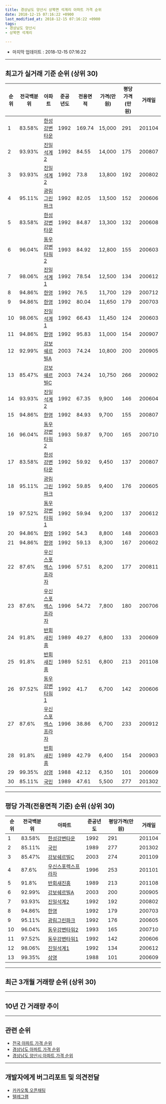 ```yaml
---
title: 경상남도 양산시 상북면 석계리 아파트 가격 순위
date: 2018-12-15 07:16:22 +0900
last_modified_at: 2018-12-15 07:16:22 +0900
tags:
- 경상남도 양산시
- 상북면 석계리

---
```


* 마지막 업데이트 : 2018-12-15 07:16:22

---

## 최고가 실거래 기준 순위 (상위 30)


|순위|전국백분위|아파트|준공년도|전용면적|가격(만원)|평당가격(만원)|거래일|
|---|---|---|---|---|---|---|---|
|1|83.58%|[한성강변타운](https://search.naver.com/search.naver?query=%EA%B2%BD%EC%83%81%EB%82%A8%EB%8F%84+%EC%96%91%EC%82%B0%EC%8B%9C+%EC%83%81%EB%B6%81%EB%A9%B4+%EC%84%9D%EA%B3%84%EB%A6%AC+%ED%95%9C%EC%84%B1%EA%B0%95%EB%B3%80%ED%83%80%EC%9A%B4)|1992|169.74|15,000|291|201104|
|2|93.93%|[진일석계2](https://search.naver.com/search.naver?query=%EA%B2%BD%EC%83%81%EB%82%A8%EB%8F%84+%EC%96%91%EC%82%B0%EC%8B%9C+%EC%83%81%EB%B6%81%EB%A9%B4+%EC%84%9D%EA%B3%84%EB%A6%AC+%EC%A7%84%EC%9D%BC%EC%84%9D%EA%B3%842)|1992|84.55|14,000|175|200807|
|3|93.93%|[진일석계2](https://search.naver.com/search.naver?query=%EA%B2%BD%EC%83%81%EB%82%A8%EB%8F%84+%EC%96%91%EC%82%B0%EC%8B%9C+%EC%83%81%EB%B6%81%EB%A9%B4+%EC%84%9D%EA%B3%84%EB%A6%AC+%EC%A7%84%EC%9D%BC%EC%84%9D%EA%B3%842)|1992|73.8|13,800|192|200802|
|4|95.11%|[광림그린파크](https://search.naver.com/search.naver?query=%EA%B2%BD%EC%83%81%EB%82%A8%EB%8F%84+%EC%96%91%EC%82%B0%EC%8B%9C+%EC%83%81%EB%B6%81%EB%A9%B4+%EC%84%9D%EA%B3%84%EB%A6%AC+%EA%B4%91%EB%A6%BC%EA%B7%B8%EB%A6%B0%ED%8C%8C%ED%81%AC)|1992|82.05|13,500|152|200606|
|5|83.58%|[한성강변타운](https://search.naver.com/search.naver?query=%EA%B2%BD%EC%83%81%EB%82%A8%EB%8F%84+%EC%96%91%EC%82%B0%EC%8B%9C+%EC%83%81%EB%B6%81%EB%A9%B4+%EC%84%9D%EA%B3%84%EB%A6%AC+%ED%95%9C%EC%84%B1%EA%B0%95%EB%B3%80%ED%83%80%EC%9A%B4)|1992|84.87|13,300|132|200608|
|6|96.04%|[동우강변타워2](https://search.naver.com/search.naver?query=%EA%B2%BD%EC%83%81%EB%82%A8%EB%8F%84+%EC%96%91%EC%82%B0%EC%8B%9C+%EC%83%81%EB%B6%81%EB%A9%B4+%EC%84%9D%EA%B3%84%EB%A6%AC+%EB%8F%99%EC%9A%B0%EA%B0%95%EB%B3%80%ED%83%80%EC%9B%8C2)|1993|84.92|12,800|155|200603|
|7|98.06%|[진일석계1](https://search.naver.com/search.naver?query=%EA%B2%BD%EC%83%81%EB%82%A8%EB%8F%84+%EC%96%91%EC%82%B0%EC%8B%9C+%EC%83%81%EB%B6%81%EB%A9%B4+%EC%84%9D%EA%B3%84%EB%A6%AC+%EC%A7%84%EC%9D%BC%EC%84%9D%EA%B3%841)|1992|78.54|12,500|134|200612|
|8|94.86%|[한영](https://search.naver.com/search.naver?query=%EA%B2%BD%EC%83%81%EB%82%A8%EB%8F%84+%EC%96%91%EC%82%B0%EC%8B%9C+%EC%83%81%EB%B6%81%EB%A9%B4+%EC%84%9D%EA%B3%84%EB%A6%AC+%ED%95%9C%EC%98%81)|1992|76.5|11,700|129|200712|
|9|94.86%|[한영](https://search.naver.com/search.naver?query=%EA%B2%BD%EC%83%81%EB%82%A8%EB%8F%84+%EC%96%91%EC%82%B0%EC%8B%9C+%EC%83%81%EB%B6%81%EB%A9%B4+%EC%84%9D%EA%B3%84%EB%A6%AC+%ED%95%9C%EC%98%81)|1992|80.04|11,650|179|200703|
|10|98.06%|[진일석계1](https://search.naver.com/search.naver?query=%EA%B2%BD%EC%83%81%EB%82%A8%EB%8F%84+%EC%96%91%EC%82%B0%EC%8B%9C+%EC%83%81%EB%B6%81%EB%A9%B4+%EC%84%9D%EA%B3%84%EB%A6%AC+%EC%A7%84%EC%9D%BC%EC%84%9D%EA%B3%841)|1992|66.43|11,450|124|200603|
|11|94.86%|[한영](https://search.naver.com/search.naver?query=%EA%B2%BD%EC%83%81%EB%82%A8%EB%8F%84+%EC%96%91%EC%82%B0%EC%8B%9C+%EC%83%81%EB%B6%81%EB%A9%B4+%EC%84%9D%EA%B3%84%EB%A6%AC+%ED%95%9C%EC%98%81)|1992|95.83|11,000|154|200907|
|12|92.99%|[강보쉐르빌A](https://search.naver.com/search.naver?query=%EA%B2%BD%EC%83%81%EB%82%A8%EB%8F%84+%EC%96%91%EC%82%B0%EC%8B%9C+%EC%83%81%EB%B6%81%EB%A9%B4+%EC%84%9D%EA%B3%84%EB%A6%AC+%EA%B0%95%EB%B3%B4%EC%89%90%EB%A5%B4%EB%B9%8CA)|2003|74.24|10,800|200|200905|
|13|85.47%|[강보쉐르빌C](https://search.naver.com/search.naver?query=%EA%B2%BD%EC%83%81%EB%82%A8%EB%8F%84+%EC%96%91%EC%82%B0%EC%8B%9C+%EC%83%81%EB%B6%81%EB%A9%B4+%EC%84%9D%EA%B3%84%EB%A6%AC+%EA%B0%95%EB%B3%B4%EC%89%90%EB%A5%B4%EB%B9%8CC)|2003|74.24|10,750|266|200902|
|14|93.93%|[진일석계2](https://search.naver.com/search.naver?query=%EA%B2%BD%EC%83%81%EB%82%A8%EB%8F%84+%EC%96%91%EC%82%B0%EC%8B%9C+%EC%83%81%EB%B6%81%EB%A9%B4+%EC%84%9D%EA%B3%84%EB%A6%AC+%EC%A7%84%EC%9D%BC%EC%84%9D%EA%B3%842)|1992|67.35|9,900|146|200604|
|15|94.86%|[한영](https://search.naver.com/search.naver?query=%EA%B2%BD%EC%83%81%EB%82%A8%EB%8F%84+%EC%96%91%EC%82%B0%EC%8B%9C+%EC%83%81%EB%B6%81%EB%A9%B4+%EC%84%9D%EA%B3%84%EB%A6%AC+%ED%95%9C%EC%98%81)|1992|84.93|9,700|155|200807|
|16|96.04%|[동우강변타워2](https://search.naver.com/search.naver?query=%EA%B2%BD%EC%83%81%EB%82%A8%EB%8F%84+%EC%96%91%EC%82%B0%EC%8B%9C+%EC%83%81%EB%B6%81%EB%A9%B4+%EC%84%9D%EA%B3%84%EB%A6%AC+%EB%8F%99%EC%9A%B0%EA%B0%95%EB%B3%80%ED%83%80%EC%9B%8C2)|1993|59.87|9,700|165|200710|
|17|83.58%|[한성강변타운](https://search.naver.com/search.naver?query=%EA%B2%BD%EC%83%81%EB%82%A8%EB%8F%84+%EC%96%91%EC%82%B0%EC%8B%9C+%EC%83%81%EB%B6%81%EB%A9%B4+%EC%84%9D%EA%B3%84%EB%A6%AC+%ED%95%9C%EC%84%B1%EA%B0%95%EB%B3%80%ED%83%80%EC%9A%B4)|1992|59.92|9,450|137|200807|
|18|95.11%|[광림그린파크](https://search.naver.com/search.naver?query=%EA%B2%BD%EC%83%81%EB%82%A8%EB%8F%84+%EC%96%91%EC%82%B0%EC%8B%9C+%EC%83%81%EB%B6%81%EB%A9%B4+%EC%84%9D%EA%B3%84%EB%A6%AC+%EA%B4%91%EB%A6%BC%EA%B7%B8%EB%A6%B0%ED%8C%8C%ED%81%AC)|1992|59.85|9,400|176|200605|
|19|97.52%|[동우강변타워1](https://search.naver.com/search.naver?query=%EA%B2%BD%EC%83%81%EB%82%A8%EB%8F%84+%EC%96%91%EC%82%B0%EC%8B%9C+%EC%83%81%EB%B6%81%EB%A9%B4+%EC%84%9D%EA%B3%84%EB%A6%AC+%EB%8F%99%EC%9A%B0%EA%B0%95%EB%B3%80%ED%83%80%EC%9B%8C1)|1992|59.94|9,200|137|200612|
|20|94.86%|[한영](https://search.naver.com/search.naver?query=%EA%B2%BD%EC%83%81%EB%82%A8%EB%8F%84+%EC%96%91%EC%82%B0%EC%8B%9C+%EC%83%81%EB%B6%81%EB%A9%B4+%EC%84%9D%EA%B3%84%EB%A6%AC+%ED%95%9C%EC%98%81)|1992|54.3|8,800|148|200603|
|21|94.86%|[한영](https://search.naver.com/search.naver?query=%EA%B2%BD%EC%83%81%EB%82%A8%EB%8F%84+%EC%96%91%EC%82%B0%EC%8B%9C+%EC%83%81%EB%B6%81%EB%A9%B4+%EC%84%9D%EA%B3%84%EB%A6%AC+%ED%95%9C%EC%98%81)|1992|59.13|8,300|167|200602|
|22|87.6%|[우신스포렉스프라자](https://search.naver.com/search.naver?query=%EA%B2%BD%EC%83%81%EB%82%A8%EB%8F%84+%EC%96%91%EC%82%B0%EC%8B%9C+%EC%83%81%EB%B6%81%EB%A9%B4+%EC%84%9D%EA%B3%84%EB%A6%AC+%EC%9A%B0%EC%8B%A0%EC%8A%A4%ED%8F%AC%EB%A0%89%EC%8A%A4%ED%94%84%EB%9D%BC%EC%9E%90)|1996|57.51|8,200|177|200811|
|23|87.6%|[우신스포렉스프라자](https://search.naver.com/search.naver?query=%EA%B2%BD%EC%83%81%EB%82%A8%EB%8F%84+%EC%96%91%EC%82%B0%EC%8B%9C+%EC%83%81%EB%B6%81%EB%A9%B4+%EC%84%9D%EA%B3%84%EB%A6%AC+%EC%9A%B0%EC%8B%A0%EC%8A%A4%ED%8F%AC%EB%A0%89%EC%8A%A4%ED%94%84%EB%9D%BC%EC%9E%90)|1996|54.72|7,800|180|200706|
|24|91.8%|[반회새진흥](https://search.naver.com/search.naver?query=%EA%B2%BD%EC%83%81%EB%82%A8%EB%8F%84+%EC%96%91%EC%82%B0%EC%8B%9C+%EC%83%81%EB%B6%81%EB%A9%B4+%EC%84%9D%EA%B3%84%EB%A6%AC+%EB%B0%98%ED%9A%8C%EC%83%88%EC%A7%84%ED%9D%A5)|1989|49.27|6,800|133|200609|
|25|91.8%|[반회새진흥](https://search.naver.com/search.naver?query=%EA%B2%BD%EC%83%81%EB%82%A8%EB%8F%84+%EC%96%91%EC%82%B0%EC%8B%9C+%EC%83%81%EB%B6%81%EB%A9%B4+%EC%84%9D%EA%B3%84%EB%A6%AC+%EB%B0%98%ED%9A%8C%EC%83%88%EC%A7%84%ED%9D%A5)|1989|52.51|6,800|213|201108|
|26|97.52%|[동우강변타워1](https://search.naver.com/search.naver?query=%EA%B2%BD%EC%83%81%EB%82%A8%EB%8F%84+%EC%96%91%EC%82%B0%EC%8B%9C+%EC%83%81%EB%B6%81%EB%A9%B4+%EC%84%9D%EA%B3%84%EB%A6%AC+%EB%8F%99%EC%9A%B0%EA%B0%95%EB%B3%80%ED%83%80%EC%9B%8C1)|1992|41.7|6,700|142|200606|
|27|87.6%|[우신스포렉스프라자](https://search.naver.com/search.naver?query=%EA%B2%BD%EC%83%81%EB%82%A8%EB%8F%84+%EC%96%91%EC%82%B0%EC%8B%9C+%EC%83%81%EB%B6%81%EB%A9%B4+%EC%84%9D%EA%B3%84%EB%A6%AC+%EC%9A%B0%EC%8B%A0%EC%8A%A4%ED%8F%AC%EB%A0%89%EC%8A%A4%ED%94%84%EB%9D%BC%EC%9E%90)|1996|38.86|6,700|233|200912|
|28|91.8%|[반회새진흥](https://search.naver.com/search.naver?query=%EA%B2%BD%EC%83%81%EB%82%A8%EB%8F%84+%EC%96%91%EC%82%B0%EC%8B%9C+%EC%83%81%EB%B6%81%EB%A9%B4+%EC%84%9D%EA%B3%84%EB%A6%AC+%EB%B0%98%ED%9A%8C%EC%83%88%EC%A7%84%ED%9D%A5)|1989|42.79|6,400|154|200903|
|29|99.35%|[삼영](https://search.naver.com/search.naver?query=%EA%B2%BD%EC%83%81%EB%82%A8%EB%8F%84+%EC%96%91%EC%82%B0%EC%8B%9C+%EC%83%81%EB%B6%81%EB%A9%B4+%EC%84%9D%EA%B3%84%EB%A6%AC+%EC%82%BC%EC%98%81)|1988|42.12|6,350|101|200609|
|30|85.11%|[국민](https://search.naver.com/search.naver?query=%EA%B2%BD%EC%83%81%EB%82%A8%EB%8F%84+%EC%96%91%EC%82%B0%EC%8B%9C+%EC%83%81%EB%B6%81%EB%A9%B4+%EC%84%9D%EA%B3%84%EB%A6%AC+%EA%B5%AD%EB%AF%BC)|1989|47.61|5,500|277|201302|


---

## 평당 가격(전용면적 기준) 순위 (상위 30)


|순위|전국백분위|아파트|준공년도|평당가격(만원)|거래일|
|---|---|---|---|---|---|
|1|83.58%|[한성강변타운](https://search.naver.com/search.naver?query=%EA%B2%BD%EC%83%81%EB%82%A8%EB%8F%84+%EC%96%91%EC%82%B0%EC%8B%9C+%EC%83%81%EB%B6%81%EB%A9%B4+%EC%84%9D%EA%B3%84%EB%A6%AC+%ED%95%9C%EC%84%B1%EA%B0%95%EB%B3%80%ED%83%80%EC%9A%B4)|1992|291|201104|
|2|85.11%|[국민](https://search.naver.com/search.naver?query=%EA%B2%BD%EC%83%81%EB%82%A8%EB%8F%84+%EC%96%91%EC%82%B0%EC%8B%9C+%EC%83%81%EB%B6%81%EB%A9%B4+%EC%84%9D%EA%B3%84%EB%A6%AC+%EA%B5%AD%EB%AF%BC)|1989|277|201302|
|3|85.47%|[강보쉐르빌C](https://search.naver.com/search.naver?query=%EA%B2%BD%EC%83%81%EB%82%A8%EB%8F%84+%EC%96%91%EC%82%B0%EC%8B%9C+%EC%83%81%EB%B6%81%EB%A9%B4+%EC%84%9D%EA%B3%84%EB%A6%AC+%EA%B0%95%EB%B3%B4%EC%89%90%EB%A5%B4%EB%B9%8CC)|2003|274|201109|
|4|87.6%|[우신스포렉스프라자](https://search.naver.com/search.naver?query=%EA%B2%BD%EC%83%81%EB%82%A8%EB%8F%84+%EC%96%91%EC%82%B0%EC%8B%9C+%EC%83%81%EB%B6%81%EB%A9%B4+%EC%84%9D%EA%B3%84%EB%A6%AC+%EC%9A%B0%EC%8B%A0%EC%8A%A4%ED%8F%AC%EB%A0%89%EC%8A%A4%ED%94%84%EB%9D%BC%EC%9E%90)|1996|253|201101|
|5|91.8%|[반회새진흥](https://search.naver.com/search.naver?query=%EA%B2%BD%EC%83%81%EB%82%A8%EB%8F%84+%EC%96%91%EC%82%B0%EC%8B%9C+%EC%83%81%EB%B6%81%EB%A9%B4+%EC%84%9D%EA%B3%84%EB%A6%AC+%EB%B0%98%ED%9A%8C%EC%83%88%EC%A7%84%ED%9D%A5)|1989|213|201108|
|6|92.99%|[강보쉐르빌A](https://search.naver.com/search.naver?query=%EA%B2%BD%EC%83%81%EB%82%A8%EB%8F%84+%EC%96%91%EC%82%B0%EC%8B%9C+%EC%83%81%EB%B6%81%EB%A9%B4+%EC%84%9D%EA%B3%84%EB%A6%AC+%EA%B0%95%EB%B3%B4%EC%89%90%EB%A5%B4%EB%B9%8CA)|2003|200|200905|
|7|93.93%|[진일석계2](https://search.naver.com/search.naver?query=%EA%B2%BD%EC%83%81%EB%82%A8%EB%8F%84+%EC%96%91%EC%82%B0%EC%8B%9C+%EC%83%81%EB%B6%81%EB%A9%B4+%EC%84%9D%EA%B3%84%EB%A6%AC+%EC%A7%84%EC%9D%BC%EC%84%9D%EA%B3%842)|1992|192|200802|
|8|94.86%|[한영](https://search.naver.com/search.naver?query=%EA%B2%BD%EC%83%81%EB%82%A8%EB%8F%84+%EC%96%91%EC%82%B0%EC%8B%9C+%EC%83%81%EB%B6%81%EB%A9%B4+%EC%84%9D%EA%B3%84%EB%A6%AC+%ED%95%9C%EC%98%81)|1992|179|200703|
|9|95.11%|[광림그린파크](https://search.naver.com/search.naver?query=%EA%B2%BD%EC%83%81%EB%82%A8%EB%8F%84+%EC%96%91%EC%82%B0%EC%8B%9C+%EC%83%81%EB%B6%81%EB%A9%B4+%EC%84%9D%EA%B3%84%EB%A6%AC+%EA%B4%91%EB%A6%BC%EA%B7%B8%EB%A6%B0%ED%8C%8C%ED%81%AC)|1992|176|200605|
|10|96.04%|[동우강변타워2](https://search.naver.com/search.naver?query=%EA%B2%BD%EC%83%81%EB%82%A8%EB%8F%84+%EC%96%91%EC%82%B0%EC%8B%9C+%EC%83%81%EB%B6%81%EB%A9%B4+%EC%84%9D%EA%B3%84%EB%A6%AC+%EB%8F%99%EC%9A%B0%EA%B0%95%EB%B3%80%ED%83%80%EC%9B%8C2)|1993|165|200710|
|11|97.52%|[동우강변타워1](https://search.naver.com/search.naver?query=%EA%B2%BD%EC%83%81%EB%82%A8%EB%8F%84+%EC%96%91%EC%82%B0%EC%8B%9C+%EC%83%81%EB%B6%81%EB%A9%B4+%EC%84%9D%EA%B3%84%EB%A6%AC+%EB%8F%99%EC%9A%B0%EA%B0%95%EB%B3%80%ED%83%80%EC%9B%8C1)|1992|142|200606|
|12|98.06%|[진일석계1](https://search.naver.com/search.naver?query=%EA%B2%BD%EC%83%81%EB%82%A8%EB%8F%84+%EC%96%91%EC%82%B0%EC%8B%9C+%EC%83%81%EB%B6%81%EB%A9%B4+%EC%84%9D%EA%B3%84%EB%A6%AC+%EC%A7%84%EC%9D%BC%EC%84%9D%EA%B3%841)|1992|134|200612|
|13|99.35%|[삼영](https://search.naver.com/search.naver?query=%EA%B2%BD%EC%83%81%EB%82%A8%EB%8F%84+%EC%96%91%EC%82%B0%EC%8B%9C+%EC%83%81%EB%B6%81%EB%A9%B4+%EC%84%9D%EA%B3%84%EB%A6%AC+%EC%82%BC%EC%98%81)|1988|101|200609|


---

## 최근 3개월 거래량 순위 (상위 30)


<div style="width:100%;">
    <canvas id="deal_count_ranking" height="250"></canvas>
</div>


<script>
new Chart(document.getElementById("deal_count_ranking"), {
    type: 'horizontalBar',
    data: {
        labels: ['진일석계1', '동우강변타워1', '광림그린파크', '반회새진흥', '한성강변타운', '강보쉐르빌A'],
        datasets: [{
            label: '실거래 수',
            data: [3, 1, 1, 1, 1, 1],
            borderColor: "rgba(255, 0, 128, 1)",
            backgroundColor: "rgba(255, 0, 128, 0.5)",
            fill: false,
        }]
    },
    options: {
        responsive: true,
        title: {
            display: true,
            text: '최근 3개월 거래량 순위'
        },
        tooltips: {
            mode: 'index',
            intersect: false,
            callbacks: {
                title: function(tooltipItems, data) {
                    return "실거래 수:";
                },
                label: function(tooltipItem, data) {
                    return data.labels[tooltipItem.index] + ": " + tooltipItem.xLabel;
                }
            }
        },
        hover: {
            mode: 'nearest',
            intersect: true
        },
        scales: {
            xAxes: [{
                display: true,
                scaleLabel: {
                    display: true,
                    labelString: '실거래 수'
                },
                ticks: {
                    suggestedMin: 0,
                }
            }],
            yAxes: [{
                display: true,
                ticks: {
                    autoSkip: false,
                    callback: function(value, index, values) {
                        if (value.length > 15)
                            return value.substr(0, 13) + "...";
                        else
                            return value;
                    }
                },
                scaleLabel: {
                    display: false,
                }
            }]
        }
    }
});

</script>


---

## 10년 간 거래량 추이


<div style="width:100%;">
    <canvas id="deal_progress" height="250"></canvas>
</div>

<script>
new Chart(document.getElementById("deal_progress"), {
    type: 'line',
    data: {
        labels: ['200812','200901','200902','200903','200904','200905','200906','200907','200908','200909','200910','200911','200912','201001','201002','201003','201004','201005','201006','201007','201008','201009','201010','201011','201012','201101','201102','201103','201104','201105','201106','201107','201108','201109','201110','201111','201112','201201','201202','201203','201204','201205','201206','201207','201208','201209','201210','201211','201212','201301','201302','201303','201304','201305','201306','201307','201308','201309','201310','201311','201312','201401','201402','201403','201404','201405','201406','201407','201408','201409','201410','201411','201412','201501','201502','201503','201504','201505','201506','201507','201508','201509','201510','201511','201512','201601','201602','201603','201604','201605','201606','201607','201608','201609','201610','201611','201612','201701','201702','201703','201704','201705','201706','201707','201708','201709','201710','201711','201712','201801','201802','201803','201804','201805','201806','201807','201808','201809','201810','201811','201812'],
        datasets: [{
            label: '실거래 수',
            pointRadius: 1,
            data: [8, 5, 10, 5, 10, 6, 6, 11, 10, 15, 13, 9, 10, 3, 7, 9, 7, 14, 7, 11, 10, 9, 17, 18, 20, 13, 5, 20, 14, 15, 8, 3, 10, 10, 11, 8, 7, 10, 11, 9, 9, 6, 6, 8, 3, 6, 9, 5, 8, 3, 4, 11, 6, 13, 7, 7, 8, 7, 11, 5, 10, 8, 5, 12, 7, 13, 9, 9, 5, 11, 10, 14, 6, 10, 4, 17, 14, 12, 12, 9, 13, 16, 12, 12, 9, 11, 11, 14, 13, 11, 15, 13, 9, 11, 12, 7, 16, 8, 10, 12, 11, 7, 11, 9, 7, 8, 5, 6, 2, 2, 1, 8, 7, 5, 1, 6, 5, 2, 1, 6, 1],
            borderColor: "rgba(255, 201, 14, 1)",
            backgroundColor: "rgba(255, 201, 14, 0.5)",
            fill: true,
        }]
    },
    options: {
        responsive: true,
        title: {
            display: true,
            text: '10년간 거래량 추이'
        },
        tooltips: {
            mode: 'index',
            intersect: false,
        },
        hover: {
            mode: 'nearest',
            intersect: true
        },
        scales: {
            xAxes: [{
                display: true,
                scaleLabel: {
                    display: true,
                    labelString: '년/월'
                }
            }],
            yAxes: [{
                display: true,
                ticks: {
                    suggestedMin: 0,
                },
                scaleLabel: {
                    display: true,
                    labelString: '실거래 수'
                }
            }]
        }
    }
});

</script>


---

## 관련 순위

- [전국 아파트 가격 순위](https://inasie.github.io/apt-ranking/전국)
- [경상남도 아파트 가격 순위](https://inasie.github.io/apt-ranking/경상남도)
- [경상남도 양산시 아파트 가격 순위](https://inasie.github.io/apt-ranking/경상남도-양산시)


---

## 개발자에게 버그리포트 및 의견전달

- [카카오톡 오픈채팅](https://open.kakao.com/o/gLJUAP4)
- [텔레그램](https://t.me/inasie)

